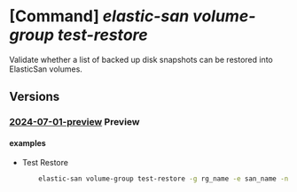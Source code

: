 # [Command] _elastic-san volume-group test-restore_

Validate whether a list of backed up disk snapshots can be restored into ElasticSan volumes.

## Versions

### [2024-07-01-preview](/Resources/mgmt-plane/L3N1YnNjcmlwdGlvbnMve30vcmVzb3VyY2Vncm91cHMve30vcHJvdmlkZXJzL21pY3Jvc29mdC5lbGFzdGljc2FuL2VsYXN0aWNzYW5zL3t9L3ZvbHVtZWdyb3Vwcy97fS9wcmVyZXN0b3Jl/2024-07-01-preview.xml) **Preview**

<!-- mgmt-plane /subscriptions/{}/resourcegroups/{}/providers/microsoft.elasticsan/elasticsans/{}/volumegroups/{}/prerestore 2024-07-01-preview -->

#### examples

- Test Restore
    ```bash
        elastic-san volume-group test-restore -g rg_name -e san_name -n volume_group_name --disk-snapshot-ids "[snapshot_id]"
    ```
